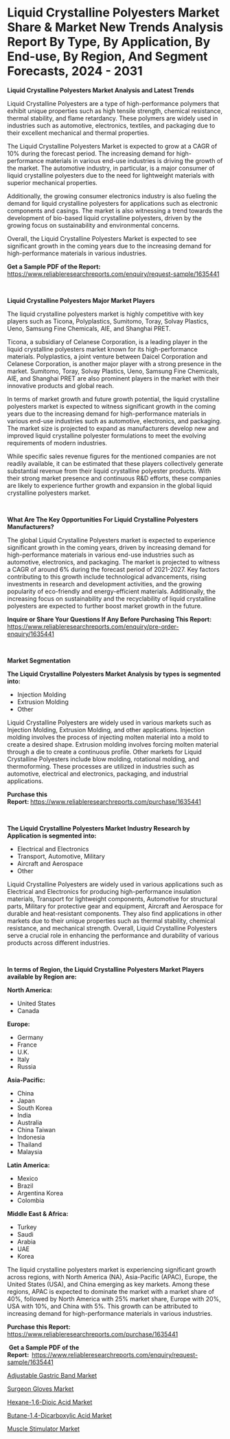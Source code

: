 <p><h1>Liquid Crystalline Polyesters Market Share & Market New Trends Analysis Report By Type, By Application, By End-use, By Region, And Segment Forecasts, 2024 - 2031</h1></p><p><strong>Liquid Crystalline Polyesters Market Analysis and Latest Trends</strong></p>
<p><p>Liquid Crystalline Polyesters are a type of high-performance polymers that exhibit unique properties such as high tensile strength, chemical resistance, thermal stability, and flame retardancy. These polymers are widely used in industries such as automotive, electronics, textiles, and packaging due to their excellent mechanical and thermal properties.</p><p>The Liquid Crystalline Polyesters Market is expected to grow at a CAGR of 10% during the forecast period. The increasing demand for high-performance materials in various end-use industries is driving the growth of the market. The automotive industry, in particular, is a major consumer of liquid crystalline polyesters due to the need for lightweight materials with superior mechanical properties.</p><p>Additionally, the growing consumer electronics industry is also fueling the demand for liquid crystalline polyesters for applications such as electronic components and casings. The market is also witnessing a trend towards the development of bio-based liquid crystalline polyesters, driven by the growing focus on sustainability and environmental concerns.</p><p>Overall, the Liquid Crystalline Polyesters Market is expected to see significant growth in the coming years due to the increasing demand for high-performance materials in various industries.</p></p>
<p><strong>Get a Sample PDF of the Report:&nbsp;</strong> <a href="https://www.reliableresearchreports.com/enquiry/request-sample/1635441">https://www.reliableresearchreports.com/enquiry/request-sample/1635441</a></p>
<p>&nbsp;</p>
<p><strong>Liquid Crystalline Polyesters Major Market Players</strong></p>
<p><p>The liquid crystalline polyesters market is highly competitive with key players such as Ticona, Polyplastics, Sumitomo, Toray, Solvay Plastics, Ueno, Samsung Fine Chemicals, AIE, and Shanghai PRET. </p><p>Ticona, a subsidiary of Celanese Corporation, is a leading player in the liquid crystalline polyesters market known for its high-performance materials. Polyplastics, a joint venture between Daicel Corporation and Celanese Corporation, is another major player with a strong presence in the market. Sumitomo, Toray, Solvay Plastics, Ueno, Samsung Fine Chemicals, AIE, and Shanghai PRET are also prominent players in the market with their innovative products and global reach.</p><p>In terms of market growth and future growth potential, the liquid crystalline polyesters market is expected to witness significant growth in the coming years due to the increasing demand for high-performance materials in various end-use industries such as automotive, electronics, and packaging. The market size is projected to expand as manufacturers develop new and improved liquid crystalline polyester formulations to meet the evolving requirements of modern industries.</p><p>While specific sales revenue figures for the mentioned companies are not readily available, it can be estimated that these players collectively generate substantial revenue from their liquid crystalline polyester products. With their strong market presence and continuous R&D efforts, these companies are likely to experience further growth and expansion in the global liquid crystalline polyesters market.</p></p>
<p>&nbsp;</p>
<p><strong>What Are The Key Opportunities For Liquid Crystalline Polyesters Manufacturers?</strong></p>
<p><p>The global Liquid Crystalline Polyesters market is expected to experience significant growth in the coming years, driven by increasing demand for high-performance materials in various end-use industries such as automotive, electronics, and packaging. The market is projected to witness a CAGR of around 6% during the forecast period of 2021-2027. Key factors contributing to this growth include technological advancements, rising investments in research and development activities, and the growing popularity of eco-friendly and energy-efficient materials. Additionally, the increasing focus on sustainability and the recyclability of liquid crystalline polyesters are expected to further boost market growth in the future.</p></p>
<p><strong>Inquire or Share Your Questions If Any Before Purchasing This Report:</strong> <a href="https://www.reliableresearchreports.com/enquiry/pre-order-enquiry/1635441">https://www.reliableresearchreports.com/enquiry/pre-order-enquiry/1635441</a></p>
<p>&nbsp;</p>
<p><strong>Market Segmentation</strong></p>
<p><strong>The Liquid Crystalline Polyesters Market Analysis by types is segmented into:</strong></p>
<p><ul><li>Injection Molding</li><li>Extrusion Molding</li><li>Other</li></ul></p>
<p><p>Liquid Crystalline Polyesters are widely used in various markets such as Injection Molding, Extrusion Molding, and other applications. Injection molding involves the process of injecting molten material into a mold to create a desired shape. Extrusion molding involves forcing molten material through a die to create a continuous profile. Other markets for Liquid Crystalline Polyesters include blow molding, rotational molding, and thermoforming. These processes are utilized in industries such as automotive, electrical and electronics, packaging, and industrial applications.</p></p>
<p><strong>Purchase this Report:&nbsp;</strong><a href="https://www.reliableresearchreports.com/purchase/1635441">https://www.reliableresearchreports.com/purchase/1635441</a></p>
<p>&nbsp;</p>
<p><strong>The Liquid Crystalline Polyesters Market Industry Research by Application is segmented into:</strong></p>
<p><ul><li>Electrical and Electronics</li><li>Transport, Automotive, Military</li><li>Aircraft and Aerospace</li><li>Other</li></ul></p>
<p><p>Liquid Crystalline Polyesters are widely used in various applications such as Electrical and Electronics for producing high-performance insulation materials, Transport for lightweight components, Automotive for structural parts, Military for protective gear and equipment, Aircraft and Aerospace for durable and heat-resistant components. They also find applications in other markets due to their unique properties such as thermal stability, chemical resistance, and mechanical strength. Overall, Liquid Crystalline Polyesters serve a crucial role in enhancing the performance and durability of various products across different industries.</p></p>
<p>&nbsp;</p>
<p><strong>In terms of Region, the Liquid Crystalline Polyesters Market Players available by Region are:</strong></p>
<p>
    <p> <strong> North America: </strong>
        <ul>
            <li>United States</li>
            <li>Canada</li>
        </ul>
        </p> 
    <p> <strong> Europe: </strong>
        <ul>
            <li>Germany</li>
            <li>France</li>
            <li>U.K.</li>
            <li>Italy</li>
            <li>Russia</li>
        </ul>
        </p> 
    <p> <strong> Asia-Pacific: </strong>
        <ul>
            <li>China</li>
            <li>Japan</li>
            <li>South Korea</li>
            <li>India</li>
            <li>Australia</li>
            <li>China Taiwan</li>
            <li>Indonesia</li>
            <li>Thailand</li>
            <li>Malaysia</li>
        </ul>
        </p> 
    <p> <strong> Latin America: </strong>
        <ul>
            <li>Mexico</li>
            <li>Brazil</li>
            <li>Argentina Korea</li>
            <li>Colombia</li>
        </ul>
        </p> 
    <p> <strong> Middle East & Africa: </strong>
        <ul>
            <li>Turkey</li>
            <li>Saudi</li>
            <li>Arabia</li>
            <li>UAE</li>
            <li>Korea</li>
        </ul>
    </p>
    </p>
<p><p>The liquid crystalline polyesters market is experiencing significant growth across regions, with North America (NA), Asia-Pacific (APAC), Europe, the United States (USA), and China emerging as key markets. Among these regions, APAC is expected to dominate the market with a market share of 40%, followed by North America with 25% market share, Europe with 20%, USA with 10%, and China with 5%. This growth can be attributed to increasing demand for high-performance materials in various industries.</p></p>
<p><strong>Purchase this Report: </strong><a href="https://www.reliableresearchreports.com/purchase/1635441">https://www.reliableresearchreports.com/purchase/1635441</a></p>
<p>&nbsp;<strong>Get a Sample PDF of the Report:&nbsp;&nbsp;</strong><a href="https://www.reliableresearchreports.com/enquiry/request-sample/1635441">https://www.reliableresearchreports.com/enquiry/request-sample/1635441</a></p>
<p><strong></strong></p>
<p><p><a href="https://medium.com/p/af5c2dccd995/edit">Adjustable Gastric Band Market</a></p><p><a href="https://medium.com/p/d281c9d57b8a/edit">Surgeon Gloves Market</a></p><p><a href="https://github.com/globismark/Market-Research-Report-List-1/blob/main/hexane-16-dioic-acid-market.md">Hexane-1,6-Dioic Acid Market</a></p><p><a href="https://github.com/prosalinda88/Market-Research-Report-List-3/blob/main/butane-14-dicarboxylic-acid-market.md">Butane-1,4-Dicarboxylic Acid Market</a></p><p><a href="https://medium.com/p/99f84560cd08/edit">Muscle Stimulator Market</a></p></p>